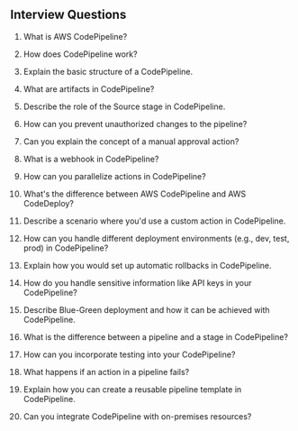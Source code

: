 Interview Questions
-------------------
1. What is AWS CodePipeline?

2. How does CodePipeline work?

3. Explain the basic structure of a CodePipeline.

4. What are artifacts in CodePipeline?

5. Describe the role of the Source stage in CodePipeline.

6. How can you prevent unauthorized changes to the pipeline?

7. Can you explain the concept of a manual approval action?

8. What is a webhook in CodePipeline?

9. How can you parallelize actions in CodePipeline?

10. What's the difference between AWS CodePipeline and AWS CodeDeploy?

11. Describe a scenario where you'd use a custom action in CodePipeline.

12. How can you handle different deployment environments (e.g., dev, test, prod) in CodePipeline?

13. Explain how you would set up automatic rollbacks in CodePipeline.

14. How do you handle sensitive information like API keys in your CodePipeline?

15. Describe Blue-Green deployment and how it can be achieved with CodePipeline.

16. What is the difference between a pipeline and a stage in CodePipeline?

17. How can you incorporate testing into your CodePipeline?

18. What happens if an action in a pipeline fails?

19. Explain how you can create a reusable pipeline template in CodePipeline.

20. Can you integrate CodePipeline with on-premises resources?
